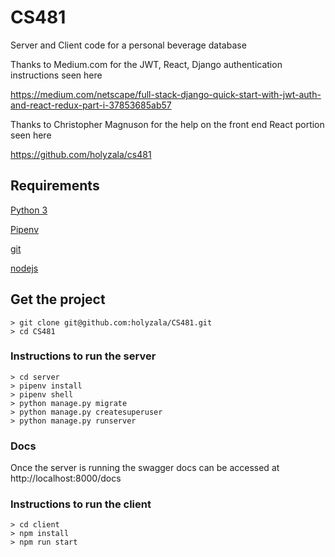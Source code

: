 # CS481
Server and Client code for a personal beverage database

Thanks to Medium.com for the JWT, React, Django authentication instructions seen here

https://medium.com/netscape/full-stack-django-quick-start-with-jwt-auth-and-react-redux-part-i-37853685ab57

Thanks to Christopher Magnuson for the help on the front end React portion seen here

https://github.com/holyzala/cs481

## Requirements
[Python 3](https://www.python.org/downloads)

[Pipenv](https://docs.pipenv.org)

[git](https://git-scm.com/downloads)

[nodejs](https://nodejs.org/en/download)

## Get the project
```
> git clone git@github.com:holyzala/CS481.git
> cd CS481
```

### Instructions to run the server
```
> cd server
> pipenv install
> pipenv shell
> python manage.py migrate
> python manage.py createsuperuser
> python manage.py runserver
```

### Docs
Once the server is running the swagger docs can be accessed at http://localhost:8000/docs

### Instructions to run the client
```
> cd client
> npm install
> npm run start
```

